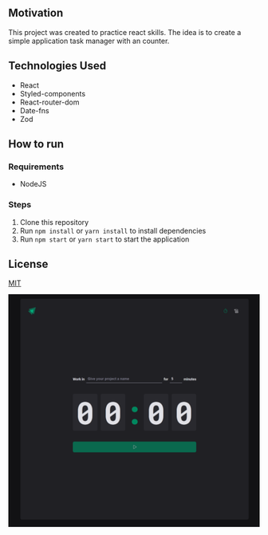 ## Motivation

This project was created to practice react skills. The idea is to create a simple application task manager with an counter.

## Technologies Used
- React
- Styled-components
- React-router-dom
- Date-fns
- Zod

## How to run

### Requirements
- NodeJS

### Steps
1. Clone this repository
2. Run `npm install` or `yarn install` to install dependencies
3. Run `npm start` or `yarn start` to start the application

## License
[MIT](https://choosealicense.com/licenses/mit/)

![Screen_1](https://github.com/fsmaiorano/react-timer/blob/master/github/main.png)

